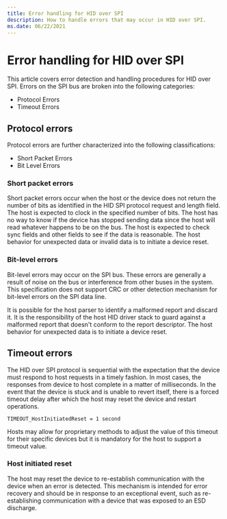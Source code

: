 ```yaml
---
title: Error handling for HID over SPI
description: How to handle errors that may occur in HID over SPI.
ms.date: 06/22/2021
---
```


# Error handling for HID over SPI

This article covers error detection and handling procedures for HID over SPI. Errors on the SPI bus are broken into the following categories:

- Protocol Errors
- Timeout Errors

## Protocol errors

Protocol errors are further characterized into the following classifications:

- Short Packet Errors
- Bit Level Errors

### Short packet errors

Short packet errors occur when the host or the device does not return the number of bits as identified in the HID SPI protocol request and length field. The host is expected to clock in the specified number of bits. The host has no way to know if the device has stopped sending data since the host will read whatever happens to be on the bus. The host is expected to check sync fields and other fields to see if the data is reasonable. The host behavior for unexpected data or invalid data is to initiate a device reset.

### Bit-level errors

Bit-level errors may occur on the SPI bus. These errors are generally a result of noise on the bus or interference from other buses in the system. This specification does not support CRC or other detection mechanism for bit-level errors on the SPI data line.

It is possible for the host parser to identify a malformed report and discard it. It is the responsibility of the host HID driver stack to guard against a malformed report that doesn't conform to the report descriptor. The host behavior for unexpected data is to initiate a device reset.

## Timeout errors

The HID over SPI protocol is sequential with the expectation that the device must respond to host requests in a timely fashion. In most cases, the responses from device to host complete in a matter of milliseconds. In the event that the device is stuck and is unable to revert itself, there is a forced timeout delay after which the host may reset the device and restart operations.

`TIMEOUT_HostInitiatedReset = 1 second`

Hosts may allow for proprietary methods to adjust the value of this timeout for their specific devices but it is mandatory for the host to support a timeout value.

### Host initiated reset

The host may reset the device to re-establish communication with the device when an error is detected. This mechanism is intended for error recovery and should be in response to an exceptional event, such as re-establishing communication with a device that was exposed to an ESD discharge.
